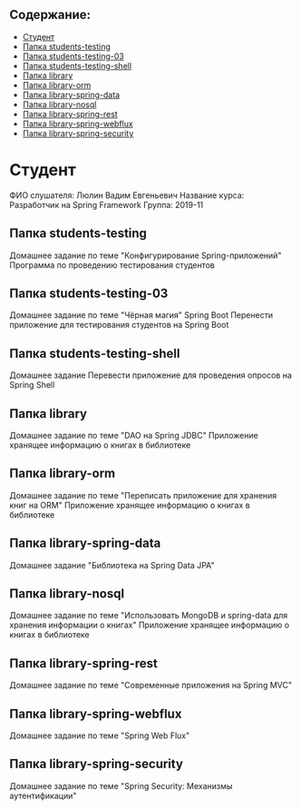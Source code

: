 <?xml version="1.0" encoding="UTF-8"?>
<module type="JAVA_MODULE" version="4" />

## Содержание:
* [Студент](#Студент)
* [Папка students-testing](#Папка-students-testing)
* [Папка students-testing-03](#Папка-students-testing-03)
* [Папка students-testing-shell](#Папка-students-testing-shell)
* [Папка library](#Папка-library)
* [Папка library-orm](#Папка-library-orm)
* [Папка library-spring-data](#Папка-library-spring-data)
* [Папка library-nosql](#Папка-library-nosql)
* [Папка library-spring-rest](#Папка-library-spring-rest)
* [Папка library-spring-webflux](#Папка-library-spring-webflux)
* [Папка library-spring-security](#Папка-library-spring-security)

# Студент
ФИО слушателя: Люлин Вадим Евгеньевич
Название курса: Разработчик на Spring Framework
Группа: 2019-11

## Папка students-testing
Домашнее задание по теме "Конфигурирование Spring-приложений"
Программа по проведению тестирования студентов

## Папка students-testing-03
Домашнее задание по теме "Чёрная магия" Spring Boot
Перенести приложение для тестирования студентов на Spring Boot

## Папка students-testing-shell
Домашнее задание
Перевести приложение для проведения опросов на Spring Shell

## Папка library
Домашнее задание по теме "DAO на Spring JDBC"
Приложение хранящее информацию о книгах в библиотеке

## Папка library-orm
Домашнее задание по теме "Переписать приложение для хранения книг на ORM"
Приложение хранящее информацию о книгах в библиотеке

## Папка library-spring-data
Домашнее задание "Библиотека на Spring Data JPA"

## Папка library-nosql
Домашнее задание по теме "Использовать MongoDB и spring-data для хранения информации о книгах"
Приложение хранящее информацию о книгах в библиотеке

## Папка library-spring-rest
Домашнее задание по теме "Современные приложения на Spring MVC"

## Папка library-spring-webflux
Домашнее задание по теме "Spring Web Flux"

## Папка library-spring-security
Домашнее задание по теме "Spring Security: Механизмы аутентификации"

